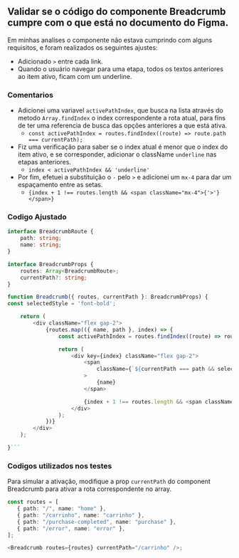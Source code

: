 ## Validar se o código do componente Breadcrumb cumpre com o que está no documento do Figma.

Em minhas analises o componente não estava cumprindo com alguns requisitos, e foram realizados os seguintes ajustes:

-  Adicionado `>` entre cada link.
-  Quando o usuário navegar para uma etapa, todos os textos anteriores ao item ativo, ficam com um underline.

### Comentarios

-  Adicionei uma variavel `activePathIndex`, que busca na lista através do metodo `Array.findIndex` o index correspondente a rota atual, para fins de ter uma referencia de busca das opções anteriores a que está ativa.
   -  `const activePathIndex = routes.findIndex((route) => route.path === currentPath);`
-  Fiz uma verificação para saber se o index atual é menor que o index do item ativo, e se corresponder, adicionar o className `underline` nas etapas anteriores.
   -  `index < activePathIndex && 'underline'`
-  Por fim, efetuei a substituição o `-` pelo `>` e adicionei um `mx-4` para dar um espaçamento entre as setas.
   -  `{index + 1 !== routes.length && <span className="mx-4">{'>'}</span>}`

### Codigo Ajustado

````typescript
interface BreadcrumbRoute {
    path: string;
    name: string;
}

interface BreadcrumbProps {
    routes: Array<BreadcrumbRoute>;
    currentPath?: string;
}

function Breadcrumb({ routes, currentPath }: BreadcrumbProps) {
const selectedStyle = 'font-bold';

    return (
        <div className="flex gap-2">
            {routes.map(({ name, path }, index) => {
                const activePathIndex = routes.findIndex((route) => route.path === currentPath);

                return (
                    <div key={index} className="flex gap-2">
                        <span
                            className={`${currentPath === path && selectedStyle} ${index < activePathIndex && 'underline'}`}
                        >
                            {name}
                        </span>

                        {index + 1 !== routes.length && <span className="mx-4">{'>'}</span>}
                    </div>
                );
            })}
        </div>
    );

}```
````

### Codigos utilizados nos testes

Para simular a ativação, modifique a prop `currentPath` do component Breadcrumb para ativar a rota correspondente no array.

```typescript
const routes = [
   { path: "/", name: "home" },
   { path: "/carrinho", name: "carrinho" },
   { path: "/purchase-completed", name: "purchase" },
   { path: "/error", name: "error" },
];

<Breadcrumb routes={routes} currentPath="/carrinho" />;
```
